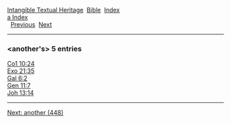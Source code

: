 [Intangible Textual Heritage](../../index)  [Bible](../index) 
[Index](index)   
[a Index](_a_)  
  [Previous](c00561)  [Next](c00563) 

------------------------------------------------------------------------

### &lt;another's&gt; 5 entries

[Co1 10:24](../kjv/co1010.htm#024)  
[Exo 21:35](../kjv/exo021.htm#035)  
[Gal 6:2](../kjv/gal006.htm#002)  
[Gen 11:7](../kjv/gen011.htm#007)  
[Joh 13:14](../kjv/joh013.htm#014)  

------------------------------------------------------------------------

[Next: another (448)](c00563)
